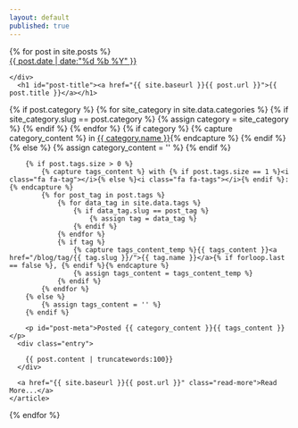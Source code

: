 ```yaml
---
layout: default
published: true
---
```


<div class="posts">
  {% for post in site.posts %}
    <article class="post">   
       <div class="postdate">
		<a href="{{ page.url }}">
      			{{ post.date | date:"<span class='day'>%d</span> <span class='month'>%b</span> <span class='year'>%Y</span>" }}
		</a>
	
	</div>
      <h1 id="post-title"><a href="{{ site.baseurl }}{{ post.url }}">{{ post.title }}</a></h1>
 {% if post.category %}
            {% for site_category in site.data.categories %}
                {% if site_category.slug == post.category %}
                    {% assign category = site_category %}
                {% endif %}
            {% endfor %}
            {% if category %}
                {% capture category_content %} in <span class="label" style="background-color:{{ category.color }}"><a href="/blog/category/{{ category.slug }}/">{{ category.name }}</a></span>{% endcapture %}
            {% endif %}
        {% else %}
            {% assign category_content = '' %}
        {% endif %}

        {% if post.tags.size > 0 %}
            {% capture tags_content %} with {% if post.tags.size == 1 %}<i class="fa fa-tag"></i>{% else %}<i class="fa fa-tags"></i>{% endif %}: {% endcapture %}
            {% for post_tag in post.tags %}
                {% for data_tag in site.data.tags %}
                    {% if data_tag.slug == post_tag %}
                        {% assign tag = data_tag %}
                    {% endif %}
                {% endfor %}
                {% if tag %}
                    {% capture tags_content_temp %}{{ tags_content }}<a href="/blog/tag/{{ tag.slug }}/">{{ tag.name }}</a>{% if forloop.last == false %}, {% endif %}{% endcapture %}
                    {% assign tags_content = tags_content_temp %}
                {% endif %}
            {% endfor %}
        {% else %}
            {% assign tags_content = '' %}
        {% endif %}

        <p id="post-meta">Posted {{ category_content }}{{ tags_content }}</p>
      <div class="entry">

        {{ post.content | truncatewords:100}}
      </div>
      
      <a href="{{ site.baseurl }}{{ post.url }}" class="read-more">Read More...</a>
    </article>
  {% endfor %}
</div>
